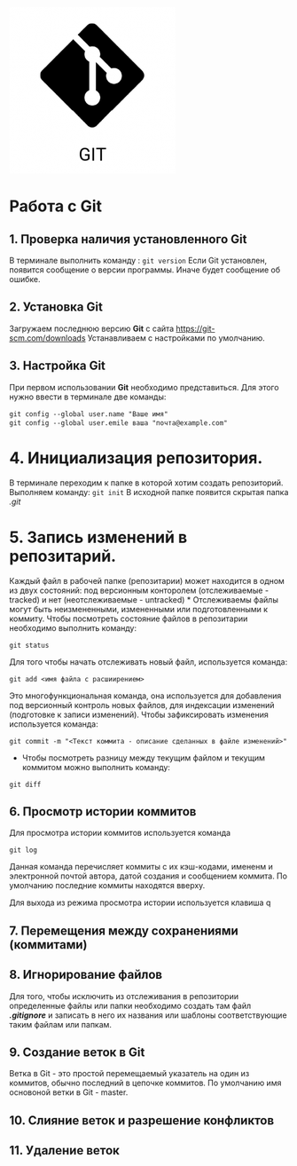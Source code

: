 ![Git-logo](Asset-16-300x300.png)

# Работа с Git
## 1. Проверка наличия установленного Git
В терминале выполнить команду : `git version`
Если Git установлен, появится сообщение о версии программы. Иначе будет сообщение об ошибке.

## 2. Установка Git
Загружаем последнюю версию **Git** с сайта https://git-scm.com/downloads
Устанавливаем с настройками по умолчанию.

## 3. Настройка Git
При первом использовании **Git** необходимо представиться. Для этого нужно ввести в терминале две команды: 
```
git config --global user.name "Ваше имя"
git config --global user.emile ваша "почта@example.com"
```
# 4. Инициализация репозитория.
В терминале переходим к папке в которой хотим создать репозиторий. Выполняем команду: `git init`
В исходной папке появится скрытая папка *.git*

# 5. Запись изменений в репозитарий.

Каждый файл в рабочей папке (репозитарии) может находится в одном из двух состояний: под версионным конторолем (отслеживаемые -tracked) и нет (неотслеживаемые - untracked)
*
Отслеживаемы файлы могут быть неизмененными, измененными или подготовленными к коммиту.
Чтобы посмотреть состояние файлов в репозитарии необходимо выполнить команду:
```
git status
```
Для того чтобы начать отслеживать новый файл, используется команда:
```
git add <имя файла с расшиирением>
```
Это многофункциональная команда, она используется для добавления под версионный контроль новых файлов, для индексации изменений (подготовке к записи изменений).
Чтобы зафиксировать изменения используется команда:
```
git commit -m "<Текст коммита - описание сделанных в файле изменений>"
```
* Чтобы посмотреть разницу между текущим файлом и текущим коммитом можно выполнить команду:
```
git diff
```
## 6. Просмотр истории коммитов
Для просмотра истории коммитов используется команда 
```
git log
```
Данная команда перечисляет коммиты с их кэш-кодами, имененм и электронной почтой автора, датой создания и сообщением коммита.
По умолчанию последние коммиты находятся вверху.

Для выхода из режима просмотра истории используется клавиша q

## 7. Перемещения между сохранениями (коммитами)

## 8. Игнорирование файлов
Для того, чтобы исключить из отслеживания в репозитории определенные файлы или папки необходимо создать там файл 
***.gitignore*** и записать в него их названия или шаблоны соответствующие таким файлам или папкам.

## 9. Создание веток в Git
Ветка в Git - это простой перемещаемый указатель на один из коммитов, обычно последний в цепочке коммитов. По умолчанию имя основоной ветки в Git - master.

## 10. Слияние веток и разрешение конфликтов
## 11. Удаление веток